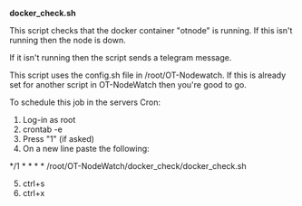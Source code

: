 __docker_check.sh__

This script checks that the docker container "otnode" is running. If this isn't
running then the node is down.

If it isn't running then the script sends a telegram message.

This script uses the config.sh file in /root/OT-Nodewatch. If this is already set for another script in
OT-NodeWatch then you're good to go.

To schedule this job in the servers Cron:

1. Log-in as root
2. crontab -e
3. Press "1" (if asked)
4. On a new line paste the following:

*/1 * * * * /root/OT-NodeWatch/docker_check/docker_check.sh

5. ctrl+s
6. ctrl+x

